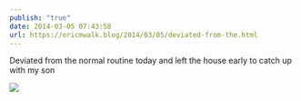 ```yaml
---
publish: "true"
date: 2014-03-05 07:43:58
url: https://ericmwalk.blog/2014/03/05/deviated-from-the.html
---
```


Deviated from the normal routine today and left the house early to catch up with my son

![](https://ericmwalk.blog/uploads/2022/ce94704a1d.jpg)
